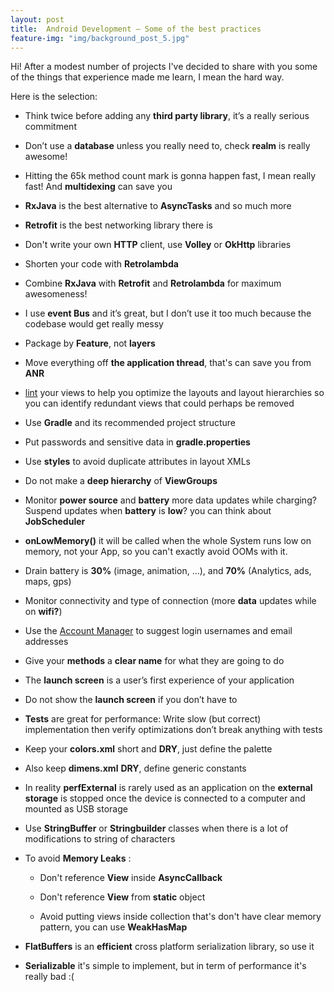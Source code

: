 ```yaml
---
layout: post
title:  Android Development — Some of the best practices
feature-img: "img/background_post_5.jpg"
---
```


Hi! After a modest number of projects I've decided to share with you some of the things that experience made me learn, I mean the hard way.

Here is the selection:

- Think twice before adding any **third party library**, it’s a really serious commitment

- Don’t use a **database** unless you really need to, check **realm** is really awesome!

- Hitting the 65k method count mark is gonna happen fast, I mean really fast! And **multidexing** can save you

- **RxJava** is the best alternative to **AsyncTasks** and so much more

- **Retrofit** is the best networking library there is

- Don't write your own **HTTP** client, use **Volley** or **OkHttp** libraries

- Shorten your code with **Retrolambda**

- Combine **RxJava** with **Retrofit** and **Retrolambda** for maximum awesomeness!

- I use **event Bus** and it’s great, but I don’t use it too much because the codebase would get really messy

- Package by **Feature**, not **layers**

- Move everything off **the application thread**, that's can save you from **ANR**

- [lint](http://developer.android.com/tools/debugging/improving-w-lint.html) your views to help you optimize the layouts and layout hierarchies so you can identify redundant views that could perhaps be removed

- Use **Gradle** and its recommended project structure

- Put passwords and sensitive data in **gradle.properties**

- Use **styles** to avoid duplicate attributes in layout XMLs

- Do not make a **deep hierarchy** of **ViewGroups**

- Monitor **power source** and **battery** more data updates while charging? Suspend updates when **battery** is **low**? you can think about **JobScheduler**

- **onLowMemory()** it will be called when the whole System runs low on memory, not your App, so you can't exactly avoid OOMs with it.

- Drain battery is **30%** (image, animation, ...), and **70%** (Analytics, ads, maps, gps)

- Monitor connectivity and type of connection (more **data** updates while on **wifi?**)

- Use the [Account Manager](http://developer.android.com/reference/android/accounts/AccountManager.html) to suggest login usernames and email addresses

- Give your **methods** a **clear name** for what they are going to do

- The **launch screen** is a user’s first experience of your application

- Do not show the **launch screen** if you don’t have to

- **Tests** are great for performance: Write slow (but correct) implementation then verify optimizations don’t break anything with tests

- Keep your **colors.xml** short and **DRY**, just define the palette

- Also keep **dimens.xml** **DRY**, define generic constants

- In reality **perfExternal** is rarely used as an application on the **external storage** is stopped once the device is connected to a computer and mounted as USB storage

- Use **StringBuffer** or **Stringbuilder** classes when there is a lot of modifications to string of characters

- To avoid **Memory Leaks** :

  - Don't reference **View** inside **AsyncCallback**

  - Don't reference **View** from **static** object

  - Avoid putting views inside collection that's don't have clear memory pattern, you can use **WeakHasMap**
  
- **FlatBuffers** is an **efficient** cross platform serialization library, so use it

- **Serializable** it's simple to implement, but in term of performance it's really bad :(




